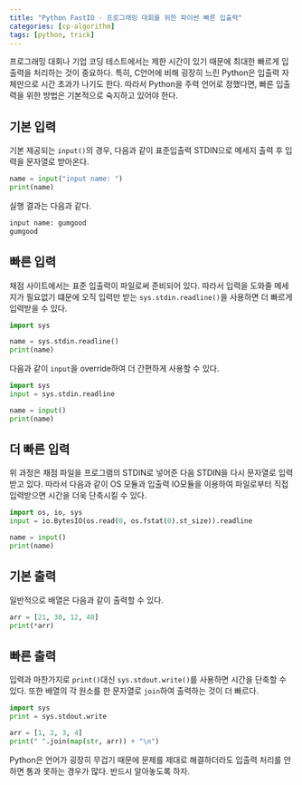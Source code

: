 ```yaml
---
title: "Python FastIO - 프로그래밍 대회를 위한 파이썬 빠른 입출력"
categories: [cp-algorithm]
tags: [python, trick]
---
```


프로그래밍 대회나 기업 코딩 테스트에서는 제한 시간이 있기 때문에 최대한 빠르게 입출력을 처리하는 것이 중요하다. 특히, C언어에 비해 굉장히 느린 Python은 입출력 자체만으로 시간 초과가 나기도 한다. 따라서 Python을 주력 언어로 정했다면, 빠른 입출력을 위한 방법은 기본적으로 숙지하고 있어야 한다.

## 기본 입력

기본 제공되는 `input()`의 경우, 다음과 같이 표준입출력 STDIN으로 메세지 출력 후 입력을 문자열로 받아온다.

```python
name = input("input name: ")
print(name)
```

실행 결과는 다음과 같다.

```bash
input name: gumgood
gumgood
```

## 빠른 입력

채점 사이트에서는 표준 입출력이 파일로써 준비되어 있다. 따라서 입력을 도와줄 메세지가 필요없기 떄문에 오직 입력만 받는 `sys.stdin.readline()`을 사용하면 더 빠르게 입력받을 수 있다.

```python
import sys

name = sys.stdin.readline()
print(name)
```

다음과 같이 `input`을 override하여 더 간편하게 사용할 수 있다.

```python
import sys
input = sys.stdin.readline

name = input()
print(name)
```

## 더 빠른 입력

위 과정은 채점 파일을 프로그램의 STDIN로 넣어준 다음 STDIN을 다시 문자열로 입력받고 있다. 따라서 다음과 같이 OS 모듈과 입출력 IO모듈을 이용하여 파일로부터 직접 입력받으면 시간을 더욱 단축시킬 수 있다.

```python
import os, io, sys
input = io.BytesIO(os.read(0, os.fstat(0).st_size)).readline

name = input()
print(name)
```

## 기본 출력

일반적으로 배열은 다음과 같이 출력할 수 있다.

```python
arr = [21, 30, 12, 40]
print(*arr)
```

## 빠른 출력

입력과 마찬가지로 `print()`대신 `sys.stdout.write()`를 사용하면 시간을 단축할 수 있다. 또한 배열의 각 원소를 한 문자열로 `join`하여 출력하는 것이 더 빠르다.

```python
import sys
print = sys.stdout.write

arr = [1, 2, 3, 4]
print(" ".join(map(str, arr)) + "\n")
```

Python은 언어가 굉장히 무겁기 때문에 문제를 제대로 해결하더라도 입출력 처리를 안하면 통과 못하는 경우가 많다. 반드시 알아놓도록 하자.
